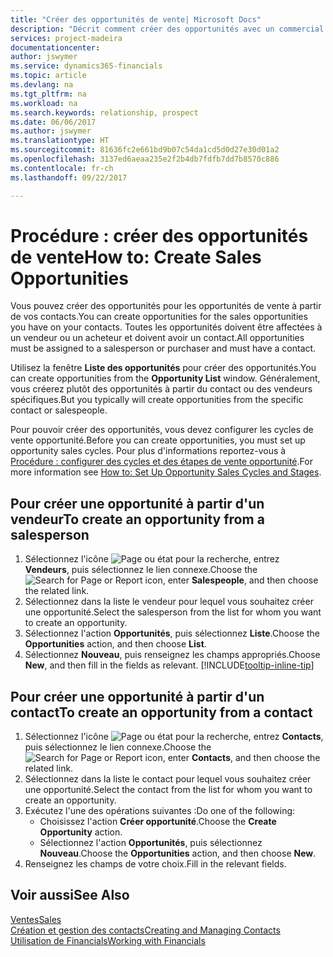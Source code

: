 ```yaml
---
title: "Créer des opportunités de vente| Microsoft Docs"
description: "Décrit comment créer des opportunités avec un commercial ou un contact dans Financials."
services: project-madeira
documentationcenter: 
author: jswymer
ms.service: dynamics365-financials
ms.topic: article
ms.devlang: na
ms.tgt_pltfrm: na
ms.workload: na
ms.search.keywords: relationship, prospect
ms.date: 06/06/2017
ms.author: jswymer
ms.translationtype: HT
ms.sourcegitcommit: 81636fc2e661bd9b07c54da1cd5d0d27e30d01a2
ms.openlocfilehash: 3137ed6aeaa235e2f2b4db7fdfb7dd7b8570c886
ms.contentlocale: fr-ch
ms.lasthandoff: 09/22/2017

---
```

# <a name="how-to-create-sales-opportunities"></a><span data-ttu-id="4b254-103">Procédure : créer des opportunités de vente</span><span class="sxs-lookup"><span data-stu-id="4b254-103">How to: Create Sales Opportunities</span></span>
<span data-ttu-id="4b254-104">Vous pouvez créer des opportunités pour les opportunités de vente à partir de vos contacts.</span><span class="sxs-lookup"><span data-stu-id="4b254-104">You can create opportunities for the sales opportunities you have on your contacts.</span></span> <span data-ttu-id="4b254-105">Toutes les opportunités doivent être affectées à un vendeur ou un acheteur et doivent avoir un contact.</span><span class="sxs-lookup"><span data-stu-id="4b254-105">All opportunities must be assigned to a salesperson or purchaser and must have a contact.</span></span>

<span data-ttu-id="4b254-106">Utilisez la fenêtre **Liste des opportunités** pour créer des opportunités.</span><span class="sxs-lookup"><span data-stu-id="4b254-106">You can create opportunities from the **Opportunity List** window.</span></span> <span data-ttu-id="4b254-107">Généralement, vous créerez plutôt des opportunités à partir du contact ou des vendeurs spécifiques.</span><span class="sxs-lookup"><span data-stu-id="4b254-107">But you typically will create opportunities from the specific contact or salespeople.</span></span>

<span data-ttu-id="4b254-108">Pour pouvoir créer des opportunités, vous devez configurer les cycles de vente opportunité.</span><span class="sxs-lookup"><span data-stu-id="4b254-108">Before you can create opportunities, you must set up opportunity sales cycles.</span></span> <span data-ttu-id="4b254-109">Pour plus d'informations reportez-vous à [Procédure : configurer des cycles et des étapes de vente opportunité](marketing-how-setup-opportunity-sales-cycles-stages.md).</span><span class="sxs-lookup"><span data-stu-id="4b254-109">For more information see [How to: Set Up Opportunity Sales Cycles and Stages](marketing-how-setup-opportunity-sales-cycles-stages.md).</span></span>

## <a name="to-create-an-opportunity-from-a-salesperson"></a><span data-ttu-id="4b254-110">Pour créer une opportunité à partir d'un vendeur</span><span class="sxs-lookup"><span data-stu-id="4b254-110">To create an opportunity from a salesperson</span></span>
1. <span data-ttu-id="4b254-111">Sélectionnez l'icône ![Page ou état pour la recherche](media/ui-search/search_small.png "Page ou état pour la recherche"), entrez **Vendeurs**, puis sélectionnez le lien connexe.</span><span class="sxs-lookup"><span data-stu-id="4b254-111">Choose the ![Search for Page or Report](media/ui-search/search_small.png "Search for Page or Report icon") icon, enter **Salespeople**, and then choose the related link.</span></span>
2. <span data-ttu-id="4b254-112">Sélectionnez dans la liste le vendeur pour lequel vous souhaitez créer une opportunité.</span><span class="sxs-lookup"><span data-stu-id="4b254-112">Select the salesperson from the list for whom you want to create an opportunity.</span></span>
3. <span data-ttu-id="4b254-113">Sélectionnez l'action **Opportunités**, puis sélectionnez **Liste**.</span><span class="sxs-lookup"><span data-stu-id="4b254-113">Choose the **Opportunities** action, and then choose **List**.</span></span>
4. <span data-ttu-id="4b254-114">Sélectionnez **Nouveau**, puis renseignez les champs appropriés.</span><span class="sxs-lookup"><span data-stu-id="4b254-114">Choose **New**, and then fill in the fields as relevant.</span></span> [!INCLUDE[tooltip-inline-tip](includes/tooltip-inline-tip_md.md)]  



## <a name="to-create-an-opportunity-from-a-contact"></a><span data-ttu-id="4b254-115">Pour créer une opportunité à partir d'un contact</span><span class="sxs-lookup"><span data-stu-id="4b254-115">To create an opportunity from a contact</span></span>
1. <span data-ttu-id="4b254-116">Sélectionnez l'icône ![Page ou état pour la recherche](media/ui-search/search_small.png "Page ou état pour la recherche"), entrez **Contacts**, puis sélectionnez le lien connexe.</span><span class="sxs-lookup"><span data-stu-id="4b254-116">Choose the ![Search for Page or Report](media/ui-search/search_small.png "Search for Page or Report icon") icon, enter **Contacts**, and then choose the related link.</span></span>
2. <span data-ttu-id="4b254-117">Sélectionnez dans la liste le contact pour lequel vous souhaitez créer une opportunité.</span><span class="sxs-lookup"><span data-stu-id="4b254-117">Select the contact from the list for whom you want to create an opportunity.</span></span>
3. <span data-ttu-id="4b254-118">Exécutez l'une des opérations suivantes :</span><span class="sxs-lookup"><span data-stu-id="4b254-118">Do one of the following:</span></span>
   * <span data-ttu-id="4b254-119">Choisissez l'action **Créer opportunité**.</span><span class="sxs-lookup"><span data-stu-id="4b254-119">Choose the **Create Opportunity** action.</span></span>
   * <span data-ttu-id="4b254-120">Sélectionnez l'action **Opportunités**, puis sélectionnez **Nouveau**.</span><span class="sxs-lookup"><span data-stu-id="4b254-120">Choose the  **Opportunities** action, and then choose **New**.</span></span>
4. <span data-ttu-id="4b254-121">Renseignez les champs de votre choix.</span><span class="sxs-lookup"><span data-stu-id="4b254-121">Fill in the relevant fields.</span></span>

## <a name="see-also"></a><span data-ttu-id="4b254-122">Voir aussi</span><span class="sxs-lookup"><span data-stu-id="4b254-122">See Also</span></span>
[<span data-ttu-id="4b254-123">Ventes</span><span class="sxs-lookup"><span data-stu-id="4b254-123">Sales</span></span>](sales-manage-sales.md)  
[<span data-ttu-id="4b254-124">Création et gestion des contacts</span><span class="sxs-lookup"><span data-stu-id="4b254-124">Creating and Managing Contacts</span></span>](marketing-contacts.md)  
[<span data-ttu-id="4b254-125">Utilisation de Financials</span><span class="sxs-lookup"><span data-stu-id="4b254-125">Working with Financials</span></span>](ui-work-product.md)

